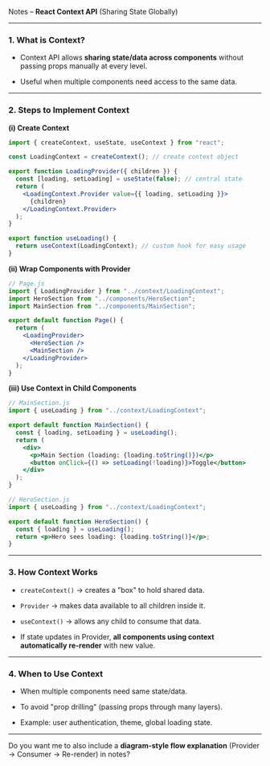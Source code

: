 Notes – **React Context API** (Sharing State Globally)

---

### 1. What is Context?

- Context API allows **sharing state/data across components** without passing props manually at every level.
    
- Useful when multiple components need access to the same data.
    

---

### 2. Steps to Implement Context

**(i) Create Context**

```jsx
import { createContext, useState, useContext } from "react";

const LoadingContext = createContext(); // create context object

export function LoadingProvider({ children }) {
  const [loading, setLoading] = useState(false); // central state
  return (
    <LoadingContext.Provider value={{ loading, setLoading }}>
      {children}
    </LoadingContext.Provider>
  );
}

export function useLoading() {
  return useContext(LoadingContext); // custom hook for easy usage
}
```

**(ii) Wrap Components with Provider**

```jsx
// Page.js
import { LoadingProvider } from "../context/LoadingContext";
import HeroSection from "../components/HeroSection";
import MainSection from "../components/MainSection";

export default function Page() {
  return (
    <LoadingProvider>
      <HeroSection />
      <MainSection />
    </LoadingProvider>
  );
}
```

**(iii) Use Context in Child Components**

```jsx
// MainSection.js
import { useLoading } from "../context/LoadingContext";

export default function MainSection() {
  const { loading, setLoading } = useLoading();
  return (
    <div>
      <p>Main Section (loading: {loading.toString()})</p>
      <button onClick={() => setLoading(!loading)}>Toggle</button>
    </div>
  );
}
```

```jsx
// HeroSection.js
import { useLoading } from "../context/LoadingContext";

export default function HeroSection() {
  const { loading } = useLoading();
  return <p>Hero sees loading: {loading.toString()}</p>;
}
```

---

### 3. How Context Works

- `createContext()` → creates a "box" to hold shared data.
    
- `Provider` → makes data available to all children inside it.
    
- `useContext()` → allows any child to consume that data.
    
- If state updates in Provider, **all components using context automatically re-render** with new value.
    

---

### 4. When to Use Context

- When multiple components need same state/data.
    
- To avoid "prop drilling" (passing props through many layers).
    
- Example: user authentication, theme, global loading state.
    

---

Do you want me to also include a **diagram-style flow explanation** (Provider → Consumer → Re-render) in notes?
